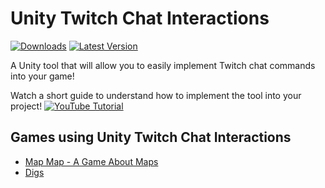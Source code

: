 # Unity Twitch Chat Interactions
[![Downloads](https://img.shields.io/github/downloads/danqzq/unity-twitch-chat-interactions/total.svg)](https://github.com/danqzq/unity-twitch-chat-interactions/releases/) [![Latest Version](https://img.shields.io/github/v/release/danqzq/unity-twitch-chat-interactions)](https://github.com/danqzq/unity-twitch-chat-interactions/releases/tag/v1.31)

A Unity tool that will allow you to easily implement Twitch chat commands into your game!

Watch a short guide to understand how to implement the tool into your project!
[![YouTube Tutorial](https://img.youtube.com/vi/91okIXq-hO0/0.jpg)](https://www.youtube.com/watch?v=91okIXq-hO0)

## Games using Unity Twitch Chat Interactions

- [Map Map - A Game About Maps](https://store.steampowered.com/app/3672480/Map_Map__A_Game_About_Maps_Demo/)
- [Digs](https://store.steampowered.com/app/2281870/Digs/)
